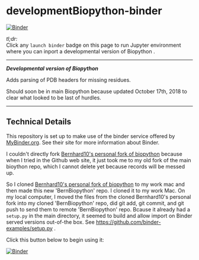 # developmentBiopython-binder

[![Binder](https://mybinder.org/badge.svg)](https://mybinder.org/v2/gh/fomightez/BernBiopython/master?filepath=cl_demo-binder%20Using%20Biopython%20PDB%20Header%20Parser%20to%20get%20missing%20residues.ipynb)

*tl;dr:*  
Click any `launch binder` badge on this page to run Jupyter environment where you can inport a developmental version of Biopython .

------

***Developmental version of Biopython***

Adds parsing of PDB headers for missing residues.

Should soon be in main Biopython because updated October 17th, 2018 to clear what looked to be last of hurdles.

-------




Technical Details
-----------------

This repository is set up to make use of the binder service offered by [MyBinder.org](https://mybinder.org/). See their site for more information about Binder.

I couldn't directly fork [Bernhard10's personal fork of biopython](https://github.com/Bernhard10/biopython) because when I tried in the Github web site, it just took me to my old fork of the main bioython repo, which I cannot delete yet because records will be messed up.

So I cloned [Bernhard10's personal fork of biopython](https://github.com/Bernhard10/biopython) to my work mac and then made this new 'BernBiopython' repo. I cloned it to my work Mac. On my local computer, I moved the files from the cloned Bernhard10's personal fork into my cloned  'BernBiopython' repo, did git add, git commit, and git push to send them to remote 'BernBiopython' repo. Bcause it already had a `setup.py` in the main directory, it seemed to build and allow import on Binder served versions out-of-the box. See https://github.com/binder-examples/setup.py .

Click this button below to begin using it:

[![Binder](https://mybinder.org/badge.svg)](https://mybinder.org/v2/gh/fomightez/BernBiopython/master?filepath=cl_demo-binder%20Using%20Biopython%20PDB%20Header%20Parser%20to%20get%20missing%20residues.ipynb)


